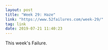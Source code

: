 ```yaml
---
layout: post
title: "Week 29: Haze"
link: "https://www.52failures.com/week-29/"
tag: link
date: 2019-07-21 11:40:23
---
```

This week's Failure. 